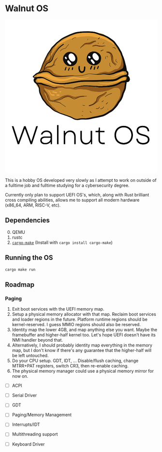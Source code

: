 # Walnut OS
<p align="center">
  <img alt="Walnut Logo" src="assets/img/WalnutComplete.svg">
</p>




This is a hobby OS developed very slowly as I attempt to work on outside of a fulltime job and fulltime studying for a cybersecurity degree.

Currently only plan to support UEFI OS's, which, along with Rust brilliant cross compiling abilities, allows me to support all modern hardware (x86_64, ARM, RISC-V, etc).

## Dependencies

0. QEMU
1. rustc
2. [`cargo-make`](https://github.com/sagiegurari/cargo-make) (Install with `cargo install cargo-make`)


## Running the OS

```bash
cargo make run
```
## Roadmap

### Paging

1. Exit boot services with the UEFI memory map.
2. Setup a physical memory allocator with that map. Reclaim boot services and loader regions in the future. Platform runtime regions should be kernel-reserved. I guess MMIO regions should also be reserved.
3. Identity map the lower 4GB, and map anything else you want. Maybe the framebuffer and higher-half kernel too. Let's hope UEFI doesn't have its NMI handler beyond that.
4. Alternatively, I should probably identity map everything in the memory map, but I don't know if there's any guarantee that the higher-half will be left untouched.
5. Do your CPU setup. GDT, IDT, ... Disable/flush caching, change MTRR+PAT registers, switch CR3, then re-enable caching.
6. The physical memory manager could use a physical memory mirror for now on.


- [ ] ACPI
- [ ] Serial Driver
- [ ] GDT
- [ ] Paging/Memory Management
- [ ] Interrupts/IDT
- [ ] Multithreading support
- [ ] Keyboard Driver




